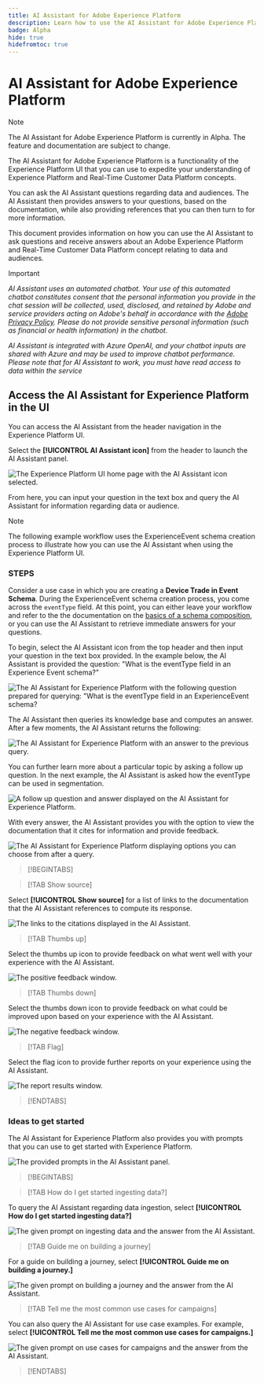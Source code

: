 ```yaml
---
title: AI Assistant for Adobe Experience Platform
description: Learn how to use the AI Assistant for Adobe Experience Platform.
badge: Alpha
hide: true
hidefromtoc: true
---
```

# AI Assistant for Adobe Experience Platform

>[!NOTE]
>
>The AI Assistant for Adobe Experience Platform is currently in Alpha. The feature and documentation are subject to change.

The AI Assistant for Adobe Experience Platform is a functionality of the Experience Platform UI that you can use to expedite your understanding of Experience Platform and Real-Time Customer Data Platform concepts.

You can ask the AI Assistant questions regarding data and audiences. The AI Assistant then provides answers to your questions, based on the documentation, while also providing references that you can then turn to for more information.

This document provides information on how you can use the AI Assistant to ask questions and receive answers about an Adobe Experience Platform and Real-Time Customer Data Platform concept relating to data and audiences.

>[!IMPORTANT]
>
>*AI Assistant uses an automated chatbot. Your use of this automated chatbot constitutes consent that the personal information you provide in the chat session will be collected, used, disclosed, and retained by Adobe and service providers acting on Adobe's behalf in accordance with the [Adobe Privacy Policy](https://www.adobe.com/privacy/policy.html). Please do not provide sensitive personal information (such as financial or health information) in the chatbot.*
>
>*AI Assistant is integrated with Azure OpenAI, and your chatbot inputs are shared with Azure and may be used to improve chatbot performance. Please note that for AI Assistant to work, you must have read access to data within the service*

## Access the AI Assistant for Experience Platform in the UI

You can access the AI Assistant from the header navigation in the Experience Platform UI.

Select the **[!UICONTROL AI Assistant icon]** from the header to launch the AI Assistant panel.

![The Experience Platform UI home page with the AI Assistant icon selected.](./images/ai-assistant/ai-assistant.png)

From here, you can input your question in the text box and query the AI Assistant for information regarding data or audience.

>[!NOTE]
>
>The following example workflow uses the ExperienceEvent schema creation process to illustrate how you can use the AI Assistant when using the Experience Platform UI.

### STEPS

Consider a use case in which you are creating a **Device Trade in Event Schema**. During the ExperienceEvent schema creation process, you come across the `eventType` field. At this point, you can either leave your workflow and refer to the the documentation on the [basics of a schema composition](../xdm/schema/composition.md), or you can use the AI Assistant to retrieve immediate answers for your questions. 

To begin, select the AI Assistant icon from the top header and then input your question in the text box provided. In the example below, the AI Assistant is provided the question: "What is the eventType field in an Experience Event schema?"

![The AI Assistant for Experience Platform with the following question prepared for querying: "What is the eventType field in an ExperienceEvent schema?](./images/ai-assistant/question.png)

The AI Assistant then queries its knowledge base and computes an answer. After a few moments, the AI Assistant returns the following:

![The AI Assistant for Experience Platform with an answer to the previous query.](./images/ai-assistant/answer.png)

You can further learn more about a particular topic by asking a follow up question. In the next example, the AI Assistant is asked how the eventType can be used in segmentation.

![A follow up question and answer displayed on the AI Assistant for Experience Platform.](./images/ai-assistant/follow-up-question.png)

With every answer, the AI Assistant provides you with the option to view the documentation that it cites for information and provide feedback.

![The AI Assistant for Experience Platform displaying options you can choose from after a query.](./images/ai-assistant/options.png)

>[!BEGINTABS]

>[!TAB Show source]

Select **[!UICONTROL Show source]** for a list of links to the documentation that the AI Assistant references to compute its response.

![The links to the citations displayed in the AI Assistant.](./images/ai-assistant/citations.png)

>[!TAB Thumbs up]

Select the thumbs up icon to provide feedback on what went well with your experience with the AI Assistant.

![The positive feedback window.](./images/ai-assistant/positive-feedback.png)

>[!TAB Thumbs down]

Select the thumbs down icon to provide feedback on what could be improved upon based on your experience with the AI Assistant.

![The negative feedback window.](./images/ai-assistant/negative-feedback.png)

>[!TAB Flag]

Select the flag icon to provide further reports on your experience using the AI Assistant.

![The report results window.](./images/ai-assistant/report-results.png)

>[!ENDTABS]

### Ideas to get started

The AI Assistant for Experience Platform also provides you with prompts that you can use to get started with Experience Platform.

![The provided prompts in the AI Assistant panel.](./images/ai-assistant/ideas-to-get-started.png)

>[!BEGINTABS]

>[!TAB How do I get started ingesting data?]

To query the AI Assistant regarding data ingestion, select **[!UICONTROL How do I get started ingesting data?]**

![The given prompt on ingesting data and the answer from the AI Assistant.](./images/ai-assistant/ingest-data.png)

>[!TAB Guide me on building a journey]

For a guide on building a journey, select **[!UICONTROL Guide me on building a journey.]**

![The given prompt on building a journey and the answer from the AI Assistant.](./images/ai-assistant/build-a-journey.png)

>[!TAB Tell me the most common use cases for campaigns]

You can also query the AI Assistant for use case examples. For example, select **[!UICONTROL Tell me the most common use cases for campaigns.]**

![The given prompt on use cases for campaigns and the answer from the AI Assistant.](./images/ai-assistant/campaigns-use-cases.png)

>[!ENDTABS]